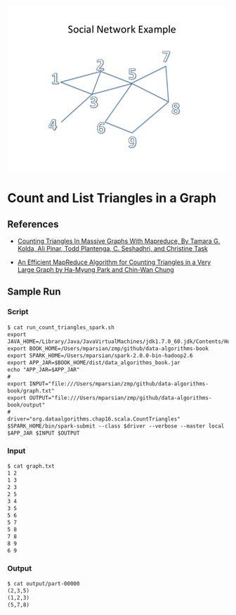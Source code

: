 [![Bayes Theorem](./social_network_example.png)]()

Count and List Triangles in a Graph
===================================

## References

* [Counting Triangles In Massive Graphs With Mapreduce, By Tamara G. Kolda, Ali Pinar, Todd Plantenga, C. Seshadhri, and Christine Task](https://arxiv.org/abs/1301.5887)

* [An Efficient MapReduce Algorithm for Counting Triangles in a Very Large Graph by Ha-Myung Park and Chin-Wan Chung](http://islab.kaist.ac.kr/chungcw/InterConfPapers/km0805-ha-myung.pdf)
 
## Sample Run

### Script
````
$ cat run_count_triangles_spark.sh
export JAVA_HOME=/Library/Java/JavaVirtualMachines/jdk1.7.0_60.jdk/Contents/Home
export BOOK_HOME=/Users/mparsian/zmp/github/data-algorithms-book
export SPARK_HOME=/Users/mparsian/spark-2.0.0-bin-hadoop2.6
export APP_JAR=$BOOK_HOME/dist/data_algorithms_book.jar
echo "APP_JAR=$APP_JAR"
#
export INPUT="file:///Users/mparsian/zmp/github/data-algorithms-book/graph.txt"
export OUTPUT="file:///Users/mparsian/zmp/github/data-algorithms-book/output"
#
driver="org.dataalgorithms.chap16.scala.CountTriangles"
$SPARK_HOME/bin/spark-submit --class $driver --verbose --master local $APP_JAR $INPUT $OUTPUT
````

### Input
````
$ cat graph.txt
1 2
1 3
2 3
2 5
3 4
3 5
5 6
5 7
5 8
7 8
8 9
6 9
````

### Output
````
$ cat output/part-00000
(2,3,5)
(1,2,3)
(5,7,8)
````

